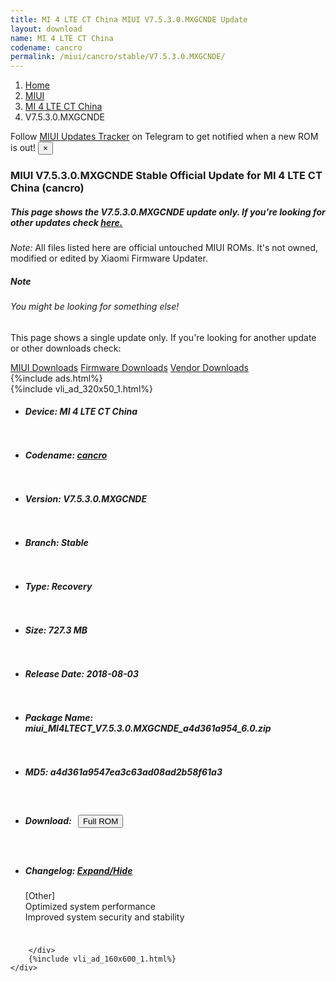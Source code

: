 ```yaml
---
title: MI 4 LTE CT China MIUI V7.5.3.0.MXGCNDE Update
layout: download
name: MI 4 LTE CT China
codename: cancro
permalink: /miui/cancro/stable/V7.5.3.0.MXGCNDE/
---
```

<nav aria-label="breadcrumb">
    <ol class="breadcrumb">
        <li class="breadcrumb-item"><a href="/">Home</a></li>
        <li class="breadcrumb-item"><a href="/miui/">MIUI</a></li>
        <li class="breadcrumb-item"><a href="/miui/cancro/">MI 4 LTE CT China</a></li>
        <li class="breadcrumb-item active" aria-current="page">V7.5.3.0.MXGCNDE</li>
    </ol>
</nav>
<div class="alert alert-primary alert-dismissible fade show" role="alert">
    Follow <a href="https://t.me/MIUIUpdatesTracker" class="alert-link">MIUI Updates Tracker</a> on Telegram to get
    notified when a new ROM is out!
    <button type="button" class="close" data-dismiss="alert" aria-label="Close">
        <span aria-hidden="true">&times;</span>
    </button>
</div>
<div class="col-12 mx-auto">
    <h3 class="title bg-light p-2 rounded">MIUI V7.5.3.0.MXGCNDE Stable Official Update for MI 4 LTE CT China (cancro)</h3>
    <h5>This page shows the V7.5.3.0.MXGCNDE update only. If you're looking for other updates check
        <a href="/miui/cancro/">here.</a></h5>
    <p><i>Note: </i>All files listed here are official untouched MIUI ROMs.
        It's not owned, modified or edited by Xiaomi Firmware Updater.</p>
    <div class="card">
        <div class="card-body">
            <h5 class="card-title">Note</h5>
            <h6 class="card-subtitle mb-2 text-muted">You might be looking for something else!</h6>
            <p class="card-text">This page shows a single update only.
                If you're looking for another update or other downloads check:</p>
            <a href="/miui/" class="card-link">MIUI Downloads</a>
            <a href="/firmware/" class="card-link">Firmware Downloads</a>
            <a href="/vendor/" class="card-link">Vendor Downloads</a>
        </div>
    </div>
    {%include ads.html%}
    <div class="row justify-content-center">
        <div class="col-10" id="downloads">
                    <div class="card card-body">
            {%include vli_ad_320x50_1.html%}
            <ul class="list-unstyled">
                <li style="padding-bottom: 10px;">
                    <h5><b>Device: </b>MI 4 LTE CT China</h5>
                </li>
                <li style="padding-bottom: 10px;">
                    <h5><b>Codename: </b> <a href="/miui/cancro/" target="_blank">cancro</a> </h5>
                </li>
                <li style="padding-bottom: 10px;">
                    <h5><b>Version: </b>V7.5.3.0.MXGCNDE</h5>
                </li>
                <li style="padding-bottom: 10px;">
                    <h5><b>Branch: </b>Stable</h5>
                </li>
                <li style="padding-bottom: 10px;">
                    <h5><b>Type: </b>Recovery</h5>
                </li>
                <li style="padding-bottom: 10px;">
                    <h5><b>Size: </b>727.3 MB</h5>
                </li>
                <li style="padding-bottom: 10px;">
                    <h5><b>Release Date: </b>2018-08-03</h5>
                </li>
                <li style="padding-bottom: 10px;">
                    <h5><b>Package Name: </b><span id="filename" class="text-dark">miui_MI4LTECT_V7.5.3.0.MXGCNDE_a4d361a954_6.0.zip</span></h5>
                </li>
                <li style="padding-bottom: 10px;">
                    <h5><b>MD5: </b><span id="md5" class="text-muted">a4d361a9547ea3c63ad08ad2b58f61a3</span></h5>
                </li>
                <li style="padding-bottom: 10px;">
                    <h5><b>Download: </b><button type="button" id="download" class="btn btn-primary" style="margin: 7px;"
                            onclick="window.open('https://bigota.d.miui.com/V7.5.3.0.MXGCNDE/miui_MI4LTECT_V7.5.3.0.MXGCNDE_a4d361a954_6.0.zip', '_blank');"><i class="fa fa-download"></i> Full ROM</button></h5>
                </li>
                <li style="padding-bottom: 10px;">
                    <h5><b>Changelog: </b><a href="#cancro_1_changelog" data-toggle="collapse" role="button"
                            aria-expanded="false" aria-controls="cancro_1_changelog"> <i class="fa fa-arrow-down"
                                aria-hidden="true"></i> Expand/Hide</a></h5>
                    <div class="collapse" id="cancro_1_changelog">
                        <p id="changelog_text">[Other]<br>Optimized system performance<br>Improved system security and stability</p>
                    </div>
                </li>
            </ul>
        </div>

        </div>
        {%include vli_ad_160x600_1.html%}
    </div>
</div>
